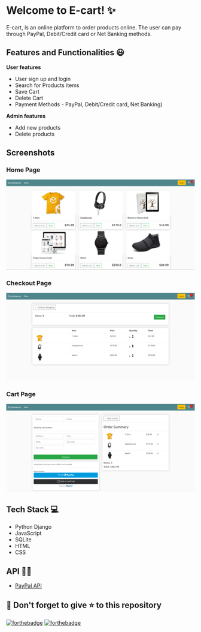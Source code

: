 # Welcome to E-cart! ✨
E-cart, is an online platform to order products online. The user can pay through PayPal, Debit/Credit card or Net Banking methods.  
<h2>Features and Functionalities 😃</h2>
<p><strong>User features</strong></p>
<ul>
<li>User sign up and login</li>
<li>Search for Products items</li>
<li>Save Cart</li>
<li>Delete Cart</li>
<li>Payment Methods - PayPal, Debit/Credit card, Net Banking)</li>
</ul>
<p><strong>Admin features</strong></p>
<ul>
<li>Add new products</li>
<li>Delete products</li>
</ul>
<h2>Screenshots</h2>
<h3>Home Page</h3>
<img src="img/main_page.png" alt="Home Page">
<h3>Checkout Page</h3>
<img src="img/checkout_page.png" alt="Checkout Page">
<h3>Cart Page</h3>
<img src="img/cart_page.png" alt="Cart Page">
<h2>Tech Stack 💻</h2>
<ul>
<li>Python Django</li>
<li>JavaScript</li>
<li>SQLite</li>
<li>HTML</li>
<li>CSS</li>
</ul>
<h2>API 👨‍💻</h2>
<ul>
<li><a href="https://developer.paypal.com/">PayPal API</a></li>
</ul>
<h2>🤩 Don't forget to give ⭐ to this repository </h2>
<p><a href="https://forthebadge.com" rel="nofollow"><img src="https://camo.githubusercontent.com/d24f2f8414437a9491ea3145cafd373167315d50/68747470733a2f2f666f7274686562616467652e636f6d2f696d616765732f6261646765732f6275696c742d776974682d6c6f76652e737667" alt="forthebadge" data-canonical-src="https://forthebadge.com/images/badges/built-with-love.svg" style="max-width:100%;"></a>
<a href="https://forthebadge.com" rel="nofollow"><img src="https://camo.githubusercontent.com/22cc5639d23aa37f4b1999c2fcefdd07ce338f34/68747470733a2f2f666f7274686562616467652e636f6d2f696d616765732f6261646765732f6275696c742d62792d646576656c6f706572732e737667" alt="forthebadge" data-canonical-src="https://forthebadge.com/images/badges/built-by-developers.svg" style="max-width:100%;"></a></p>
